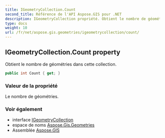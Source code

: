```yaml
---
title: IGeometryCollection.Count
second_title: Référence de l'API Aspose.GIS pour .NET
description: IGeometryCollection propriété. Obtient le nombre de géométries dans cette collection.
type: docs
weight: 10
url: /fr/net/aspose.gis.geometries/igeometrycollection/count/
---
```

## IGeometryCollection.Count property

Obtient le nombre de géométries dans cette collection.

```csharp
public int Count { get; }
```

### Valeur de la propriété

Le nombre de géométries.

### Voir également

* interface [IGeometryCollection](../)
* espace de noms [Aspose.Gis.Geometries](../../igeometrycollection/)
* Assemblée [Aspose.GIS](../../../)


